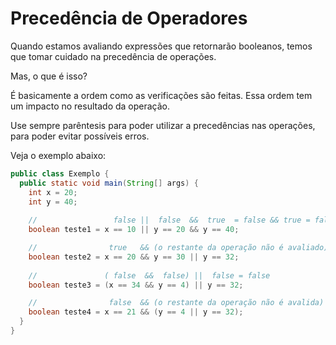 # Precedência de Operadores

Quando estamos avaliando expressões que retornarão booleanos, temos que tomar cuidado na precedência de operações.

Mas, o que é isso?

É basicamente a ordem como as verificações são feitas. Essa ordem tem um impacto no resultado da operação.

Use sempre parêntesis para poder utilizar a precedências nas operações, para poder evitar possíveis erros.

Veja o exemplo abaixo:

```java
public class Exemplo {
  public static void main(String[] args) {
    int x = 20;
    int y = 40;
    
    //                 false ||  false  &&  true  = false && true = false
    boolean teste1 = x == 10 || y == 20 && y == 40;

    //                true   && (o restante da operação não é avaliado) = true
    boolean teste2 = x == 20 && y == 30 || y == 32;
    
    //               ( false  &&  false) ||  false = false
    boolean teste3 = (x == 34 && y == 4) || y == 32;

    //                false  && (o restante da operação não é avalida) = false
    boolean teste4 = x == 21 && (y == 4 || y == 32);
  }
}

```